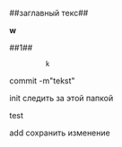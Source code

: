 ##заглавный текс##

**w**

##1## 

             k

commit -m"tekst"

init следить за этой папкой

test

add сохранить изменение 